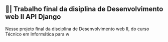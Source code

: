 ## 📑| Trabalho final da disiplina de Desenvolvimento web II API Django

  Nesse projeto final da disciplina de Desenvolvimento web II, do curso Técnico em Informática para w
